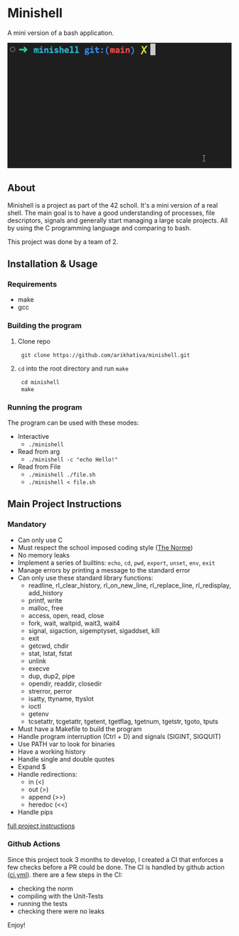 # Minishell

A mini version of a bash application.

![Quick Demo][demo]

## About

Minishell is a project as part of the 42 scholl.
It's a mini version of a real shell.
The main goal is to have a good understanding of processes, file descriptors, signals and generally start managing a large scale projects.
All by using the C programming language and comparing to bash.

This project was done by a team of 2.

## Installation & Usage

### Requirements
- make
- gcc

### Building the program

1. Clone repo

        git clone https://github.com/arikhativa/minishell.git
2. `cd` into the root directory and run `make`

        cd minishell
        make

### Running the program

The program can be used with these modes:
* Interactive
	* `./minishell`
* Read from arg
	* `./minishell -c "echo Hello!"`
* Read from File
	* `./minishell ./file.sh`
	* `./minishell < file.sh`

## Main Project Instructions

### Mandatory

- Can only use C
- Must respect the school imposed coding style ([The Norme][norm-repo])
- No memory leaks
- Implement a series of builtins: `echo`, `cd`, `pwd`, `export`, `unset`, `env`, `exit`
- Manage errors by printing a message to the standard error
- Can only use these standard library functions:
	- readline, rl_clear_history, rl_on_new_line, rl_replace_line, rl_redisplay, add_history
	- printf, write
	- malloc, free
	- access, open, read, close
	- fork, wait, waitpid, wait3, wait4
	- signal, sigaction, sigemptyset, sigaddset, kill
	- exit
	- getcwd, chdir
	- stat, lstat, fstat
	- unlink
	- execve
	- dup, dup2, pipe
	- opendir, readdir, closedir
	- strerror, perror
	- isatty, ttyname, ttyslot
	- ioctl
	- getenv
	- tcsetattr, tcgetattr, tgetent, tgetflag, tgetnum, tgetstr, tgoto, tputs
- Must have a Makefile to build the program
- Handle program interruption (Ctrl + D) and signals (SIGINT, SIGQUIT)
- Use PATH var to look for binaries
- Have a working history
- Handle single and double quotes
- Expand $
- Handle redirections:
	- in (<)
	- out (>)
	- append (>>)
	- heredoc (<<)
- Handle pips

[full project instructions][subject]

### Github Actions

Since this project took 3 months to develop, I created a CI that enforces a few checks before a PR could be done.
The CI is handled by github action ([ci.yml][actions]).
there are a few steps in the CI:
 - checking the norm
 - compiling with the Unit-Tests
 - running the tests
 - checking there were no leaks
 
Enjoy!

[subject]: https://github.com/arikhativa/minishell/blob/main/.github/en.subject.pdf
[demo]: https://github.com/arikhativa/minishell/blob/main/.github/Animation.gif
[actions]: https://github.com/arikhativa/minishell/blob/main/.github/workflows/ci.yml
[norm-repo]: https://github.com/42School/norminette
